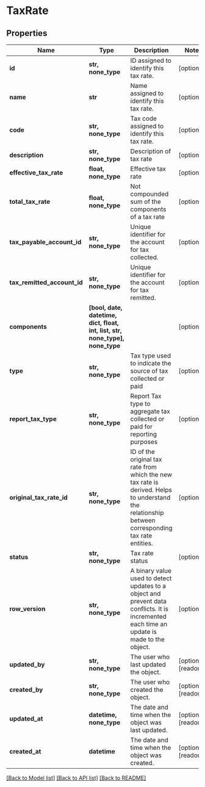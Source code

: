 # TaxRate


## Properties
Name | Type | Description | Notes
------------ | ------------- | ------------- | -------------
**id** | **str, none_type** | ID assigned to identify this tax rate. | [optional] 
**name** | **str** | Name assigned to identify this tax rate. | [optional] 
**code** | **str, none_type** | Tax code assigned to identify this tax rate. | [optional] 
**description** | **str, none_type** | Description of tax rate | [optional] 
**effective_tax_rate** | **float, none_type** | Effective tax rate | [optional] 
**total_tax_rate** | **float, none_type** | Not compounded sum of the components of a tax rate | [optional] 
**tax_payable_account_id** | **str, none_type** | Unique identifier for the account for tax collected. | [optional] 
**tax_remitted_account_id** | **str, none_type** | Unique identifier for the account for tax remitted. | [optional] 
**components** | **[bool, date, datetime, dict, float, int, list, str, none_type], none_type** |  | [optional] 
**type** | **str, none_type** | Tax type used to indicate the source of tax collected or paid | [optional] 
**report_tax_type** | **str, none_type** | Report Tax type to aggregate tax collected or paid for reporting purposes | [optional] 
**original_tax_rate_id** | **str, none_type** | ID of the original tax rate from which the new tax rate is derived. Helps to understand the relationship between corresponding tax rate entities. | [optional] 
**status** | **str, none_type** | Tax rate status | [optional] 
**row_version** | **str, none_type** | A binary value used to detect updates to a object and prevent data conflicts. It is incremented each time an update is made to the object. | [optional] 
**updated_by** | **str, none_type** | The user who last updated the object. | [optional] [readonly] 
**created_by** | **str, none_type** | The user who created the object. | [optional] [readonly] 
**updated_at** | **datetime, none_type** | The date and time when the object was last updated. | [optional] [readonly] 
**created_at** | **datetime** | The date and time when the object was created. | [optional] [readonly] 

[[Back to Model list]](../../README.md#documentation-for-models) [[Back to API list]](../../README.md#documentation-for-api-endpoints) [[Back to README]](../../README.md)


